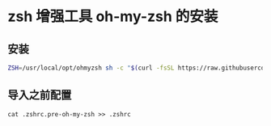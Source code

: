 # zsh 增强工具 oh-my-zsh 的安装

## 安装

```bash
ZSH=/usr/local/opt/ohmyzsh sh -c "$(curl -fsSL https://raw.githubusercontent.com/ohmyzsh/ohmyzsh/master/tools/install.sh)"
```

## 导入之前配置

```
cat .zshrc.pre-oh-my-zsh >> .zshrc
```
